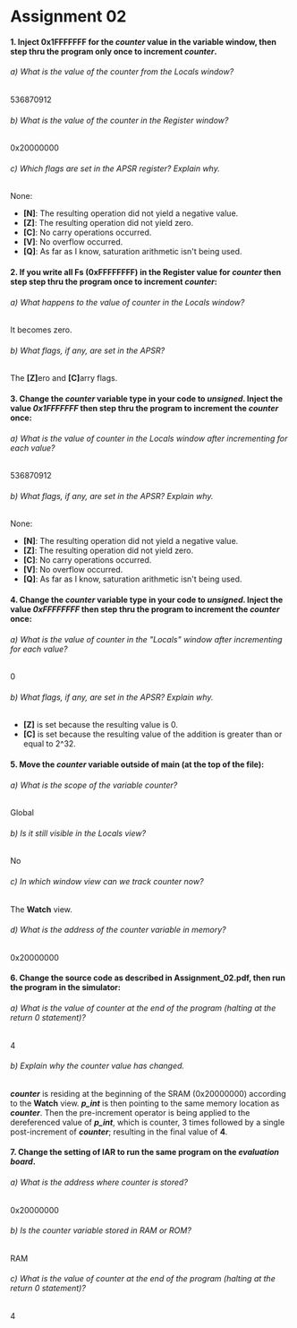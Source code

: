 # Assignment 02

#### 1. Inject 0x1FFFFFFF for the *counter* value in the variable window, then step thru the program only once to increment *counter*.

###### a) What is the value of the *counter* from the *Locals* window?

536870912

###### b) What is the value of the *counter* in the *Register* window?

0x20000000

###### c) Which flags are set in the APSR register? Explain why.

None:
- **[N]**: The resulting operation did not yield a negative value.
- **[Z]**: The resulting operation did not yield zero.
- **[C]**: No carry operations occurred.
- **[V]**: No overflow occurred.
- **[Q]**: As far as I know, saturation arithmetic isn't being used.

#### 2. If you write all Fs (0xFFFFFFFF) in the Register value for *counter* then step step thru the program once to increment *counter*:

###### a) What happens to the value of *counter* in the *Locals* window?

It becomes zero.

###### b) What flags, if any, are set in the APSR?

The <b>[Z]</b>ero and <b>[C]</b>arry flags.

#### 3. Change the *counter* variable type in your code to *unsigned*. Inject the value *0x1FFFFFFF* then step thru the program to increment the *counter* once:

###### a) What is the value of *counter* in the *Locals* window after incrementing for each value?

536870912

###### b) What flags, if any, are set in the APSR? Explain why.

None:
- **[N]**: The resulting operation did not yield a negative value.
- **[Z]**: The resulting operation did not yield zero.
- **[C]**: No carry operations occurred.
- **[V]**: No overflow occurred.
- **[Q]**: As far as I know, saturation arithmetic isn't being used.

#### 4. Change the *counter* variable type in your code to *unsigned*. Inject the value *0xFFFFFFFF* then step thru the program to increment the *counter* once:

###### a) What is the value of *counter* in the "Locals" window after incrementing for each value?

0

###### b) What flags, if any, are set in the APSR? Explain why.

- **[Z]** is set because the resulting value is 0.
- **[C]** is set because the resulting value of the addition is greater than or equal to 2^32.

#### 5. Move the *counter* variable outside of main (at the top of the file):

###### a) What is the scope of the variable *counter*?

Global

###### b) Is it still visible in the *Locals* view?

No

###### c) In which window view can we track *counter* now?

The **Watch** view.

###### d) What is the address of the *counter* variable in memory?

0x20000000

#### 6. Change the source code as described in Assignment_02.pdf, then run the program in the simulator:

###### a) What is the value of *counter* at the end of the program (halting at the *return 0* statement)?

4

###### b) Explain why the counter value has changed.

***counter*** is residing at the beginning of the SRAM (0x20000000) according to the **Watch** view.
***p_int*** is then pointing to the same memory location as ***counter***. Then the pre-increment
operator is being applied to the dereferenced value of ***p_int***, which is counter, 3 times followed
by a single post-increment of ***counter***; resulting in the final value of **4**.

#### 7. Change the setting of IAR to run the same program on the *evaluation board*.

###### a) What is the address where *counter* is stored?

0x20000000

###### b) Is the *counter* variable stored in RAM or ROM?

RAM

###### c) What is the value of *counter* at the end of the program (halting at the *return 0* statement)?

4
